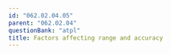 ```yaml
---
id: "062.02.04.05"
parent: "062.02.04"
questionBank: "atpl"
title: Factors affecting range and accuracy
---
```

